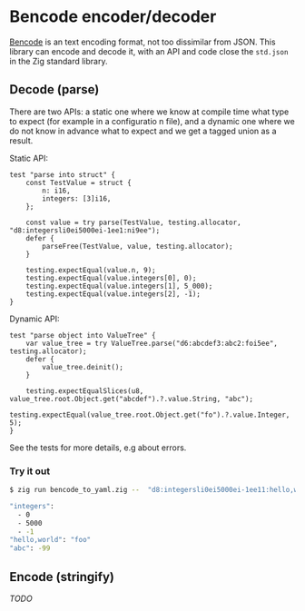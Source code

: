 # Bencode encoder/decoder

[Bencode](https://en.wikipedia.org/wiki/Bencode) is an text encoding format, not too dissimilar from JSON.
This library can encode and decode it, with an API and code close the `std.json` in the Zig standard library.

## Decode (parse)

There are two APIs: a static one where we know at compile time what type to expect (for example in a configuratio n file), and a dynamic one where we do not know in advance what to expect
and we get a tagged union as a result.

Static API:

```zig
test "parse into struct" {
    const TestValue = struct {
        n: i16,
        integers: [3]i16,
    };

    const value = try parse(TestValue, testing.allocator, "d8:integersli0ei5000ei-1ee1:ni9ee");
    defer {
        parseFree(TestValue, value, testing.allocator);
    }

    testing.expectEqual(value.n, 9);
    testing.expectEqual(value.integers[0], 0);
    testing.expectEqual(value.integers[1], 5_000);
    testing.expectEqual(value.integers[2], -1);
}
```

Dynamic API:

```zig
test "parse object into ValueTree" {
    var value_tree = try ValueTree.parse("d6:abcdef3:abc2:foi5ee", testing.allocator);
    defer {
        value_tree.deinit();
    }

    testing.expectEqualSlices(u8, value_tree.root.Object.get("abcdef").?.value.String, "abc");
    testing.expectEqual(value_tree.root.Object.get("fo").?.value.Integer, 5);
}
```


See the tests for more details, e.g about errors.

### Try it out

```sh
$ zig run bencode_to_yaml.zig --  "d8:integersli0ei5000ei-1ee11:hello,world3:foo3:abci-99ee"

"integers":
  - 0
  - 5000
  - -1
"hello,world": "foo"
"abc": -99
```


## Encode (stringify)

*TODO*

